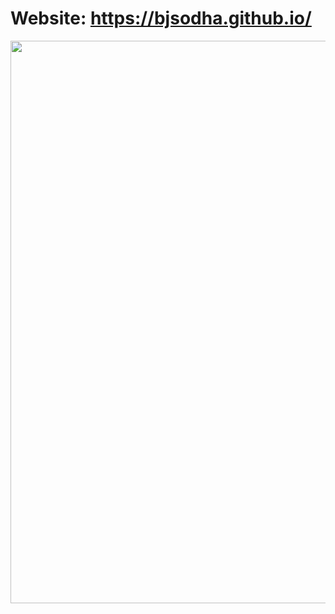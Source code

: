 # Website: https://bjsodha.github.io/
<p align="center"><a href="https://telegram.me/bjsodha"><img src="https://telegra.ph/file/a6b9fbd332de8eddb36e0.jpg" width="900"></a></p>
